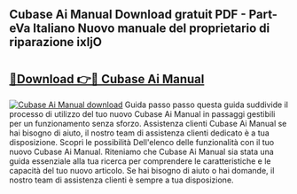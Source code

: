## Cubase Ai Manual Download gratuit PDF - Part-eVa Italiano Nuovo manuale del proprietario di riparazione ixljO

# <h2><a href="http://dfbejjy.blite.top/?on=Cubase+Ai+Manual">🔗Download 👉🔴 Cubase Ai Manual</a></h2>

[![Cubase Ai Manual download](https://i.imgur.com/lujVjoI.png)](http://dfbejjy.blite.top/?on=Cubase+Ai+Manual)
Guida passo passo questa guida suddivide il processo di utilizzo del tuo nuovo Cubase Ai Manual in passaggi gestibili per un funzionamento senza sforzo. Assistenza clienti Cubase Ai Manual se hai bisogno di aiuto, il nostro team di assistenza clienti dedicato è a tua disposizione. Scopri le possibilità Dell'elenco delle funzionalità con il tuo nuovo Cubase Ai Manual. Riteniamo che Cubase Ai Manual sia stata una guida essenziale alla tua ricerca per comprendere le caratteristiche e le capacità del tuo nuovo articolo. Se hai bisogno di aiuto o hai domande, il nostro team di assistenza clienti è sempre a tua disposizione.
